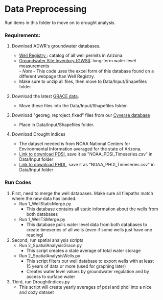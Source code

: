 # Data Preprocessing

Run items in this folder to move on to drought analysis.

### Requirements:
 1. Download ADWR's groundwater databases.
     - <a href = ''>Well Registry </a>: catalog of all well permits in Arizona
     - <a href= 'https://www.azwater.gov/sites/default/files/zip/GWSI_ZIP_20240401.zip'>Groundwater Site Inventory (GWSI)</a>: long-term water level measurements
      <br> - *Note* - This code uses the excel form of this database found on a different webpage than Well Registry. 
     - Make sure to unzip all files, then move to Data/Input/Shapefiles folder
2. Download the latest <a href=' https://www2.csr.utexas.edu/grace/RL0602_mascons.html'>GRACE data</a>.
   - Move these files into the Data/Input/Shapefiles folder.
3. Download "georeg_reproject_fixed" files from our <a href=' https://datacommons.cyverse.org/browse/iplant/home/shared/commons_repo/curated/Tadych_AzGroundwaterSpatialAnalysis_Aug2023/Data/Shapefiles'>Cyverse database </a>
   - Place in Data/Input/Shapefiles folder.
 
 4. Download Drought indices
     - The dataset needed is from NOAA National Centers for Environmental Information averaged for the state of Arizona.
     - <a href='https://www.ncei.noaa.gov/access/monitoring/climate-at-a-glance/statewide/time-series/2/pdsi/1/0/1895-2024'> Link to download PDSI</a>, save it as "NOAA_PDSI_Timeseries.csv" in Data/Input folder
     - <a href='https://www.ncei.noaa.gov/access/monitoring/climate-at-a-glance/statewide/time-series/2/phdi/1/0/1895-2024'>Link to download PHDI </a>, save it as "NOAA_PHDI_Timeseries.csv" in Data/Input folder

 ### Run Codes
 1. First, need to merge the well databases.  Make sure all filepaths match where the new data has landed.
    - Run 1_WellStaticMerge.py
      - This database contains all static information about the wells from both databases
    - Run 1_WellTSMerge.py
      - This database pulls water level data from both databases to create timeseries of all wells (even if some wells just have one reading)
 2. Second, run spatial analysis scripts
    - Run 2_SpatialAnalysisGrace.py
      - This script creates a state average of total water storage
    - Run 2_SpatialAnalysisWells.py
      - This script filters our well database to export wells with at least 15 years of data or more (used for graphing later)
      - Creates water level values by groundwater regulation and by access to surface water
 3. Third, run DroughtIndices.py
    - This script will create yearly averages of pdsi and phdi into a nice and cozy dataset
